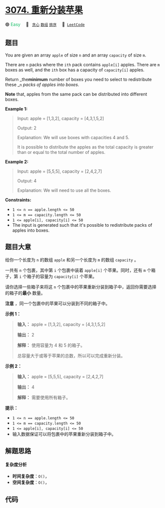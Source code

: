 # [3074. 重新分装苹果](https://leetcode.com/problems/apple-redistribution-into-boxes)

🟢 <font color=#15bd66>Easy</font>&emsp; 🔖&ensp; [`贪心`](/leetcode-js/outline/tag/greedy.md) [`数组`](/leetcode-js/outline/tag/array.md) [`排序`](/leetcode-js/outline/tag/sorting.md)&emsp; 🔗&ensp;[`LeetCode`](https://leetcode.com/problems/apple-redistribution-into-boxes)

## 题目

You are given an array `apple` of size `n` and an array `capacity` of size
`m`.

There are `n` packs where the `ith` pack contains `apple[i]` apples. There are
`m` boxes as well, and the `ith` box has a capacity of `capacity[i]` apples.

Return _the**minimum** number of boxes you need to select to redistribute
these _`n` _packs of apples into boxes_.

**Note** that, apples from the same pack can be distributed into different
boxes.



**Example 1:**

> Input: apple = [1,3,2], capacity = [4,3,1,5,2]
> 
> Output: 2
> 
> Explanation: We will use boxes with capacities 4 and 5.
> 
> It is possible to distribute the apples as the total capacity is greater than or equal to the total number of apples.

**Example 2:**

> Input: apple = [5,5,5], capacity = [2,4,2,7]
> 
> Output: 4
> 
> Explanation: We will need to use all the boxes.

**Constraints:**

  * `1 <= n == apple.length <= 50`
  * `1 <= m == capacity.length <= 50`
  * `1 <= apple[i], capacity[i] <= 50`
  * The input is generated such that it's possible to redistribute packs of apples into boxes.


## 题目大意

给你一个长度为 `n` 的数组 `apple` 和另一个长度为 `m` 的数组 `capacity` 。

一共有 `n` 个包裹，其中第 `i` 个包裹中装着 `apple[i]` 个苹果。同时，还有 `m` 个箱子，第 `i` 个箱子的容量为
`capacity[i]` 个苹果。

请你选择一些箱子来将这 `n` 个包裹中的苹果重新分装到箱子中，返回你需要选择的箱子的**最小** 数量。

**注意** ，同一个包裹中的苹果可以分装到不同的箱子中。



**示例 1：**

> 
> 
> 
> 
> 
> **输入：** apple = [1,3,2], capacity = [4,3,1,5,2]
> 
> **输出：** 2
> 
> **解释：** 使用容量为 4 和 5 的箱子。
> 
> 总容量大于或等于苹果的总数，所以可以完成重新分装。
> 
> 

**示例 2：**

> 
> 
> 
> 
> 
> **输入：** apple = [5,5,5], capacity = [2,4,2,7]
> 
> **输出：** 4
> 
> **解释：** 需要使用所有箱子。
> 
> 



**提示：**

  * `1 <= n == apple.length <= 50`
  * `1 <= m == capacity.length <= 50`
  * `1 <= apple[i], capacity[i] <= 50`
  * 输入数据保证可以将包裹中的苹果重新分装到箱子中。


## 解题思路

#### 复杂度分析

- **时间复杂度**：`O()`，
- **空间复杂度**：`O()`，

## 代码

```javascript

```